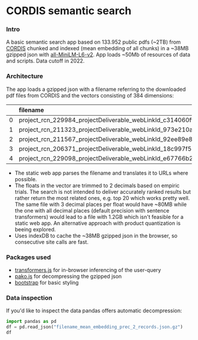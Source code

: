 # CORDIS semantic search

### Intro
A basic semantic search app based on 133.952 public pdfs (~2TB) from [CORDIS](https://cordis.europa.eu/search/en) chunked and indexed (mean embedding of all chunks) in a ~38MB gzipped json with [all-MiniLM-L6-v2](https://huggingface.co/sentence-transformers/all-MiniLM-L6-v2).
App loads ~50Mb of resources of data and scripts. Data cutoff in 2022.

### Architecture 
The app loads a gzipped json with a filename referring to the downloaded pdf files from CORDIS and the vectors consisting of 384 dimensions: 

|| filename| mean_embedding |
|-:|:-|:-|
|  0 | project_rcn_229984_projectDeliverable_webLinkId_c314060ff50aa63cf69787e20ae3776e.pdf | [-0.02,..., -0.03]     |
|  1 | project_rcn_211323_projectDeliverable_webLinkId_973e210a8393dd1e82ab26ae5f1fcc55.pdf | [0.02, ..., 0.0]     |
|  2 | project_rcn_211567_projectDeliverable_webLinkId_92ee89e81e18ca78c510f7d3a41a0cef.pdf | [-0.04, ..., -0.02]   |
|  3 | project_rcn_206371_projectDeliverable_webLinkId_18c997f51b451d2653e5b4e821ce2b8f.pdf | [-0.04,..., 0.02]             |
|  4 | project_rcn_229098_projectDeliverable_webLinkId_e67766b20e28a7215683a66666933a64.pdf | [0.01,..., 0.02] |

- The static web app parses the filename and translates it to URLs where possible.
- The floats in the vector are trimmed to 2 decimals based on empiric trials. The search is not intended to deliver accurately ranked results but rather return the most related ones, e.g. top 20 which works pretty well. The same file with 3 decimal places per float would have ~80MB while the one with all decimal places (default precision with sentence transformers) would lead to a file with 1.2GB which isn't feasible for a static web app. An alternative approach with product quantization is beeing explored.
- Uses indexDB to cache the ~38MB gzipped json in the browser, so consecutive site calls are fast. 

### Packages used 
- [transformers.js](https://github.com/xenova/transformers.js) for in-browser inferencing of the user-query
- [pako.js](https://github.com/nodeca/pako) for decompressing the gzipped json
- [bootstrap](https://getbootstrap.com/) for basic styling

### Data inspection 
If you'd like to inspect the data pandas offers automatic decompression:

```python
import pandas as pd 
df = pd.read_json("filename_mean_embedding_prec_2_records.json.gz")
df
```
